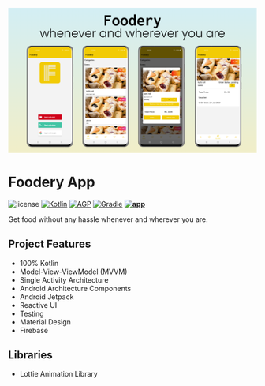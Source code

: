 ![foodery-ui](assets/mockup-foodery.png)

# Foodery App

![license](https://img.shields.io/github/license/walkeratmind/foodery) [![Kotlin](https://img.shields.io/badge/Kotlin-1.3.72-blue.svg)](https://kotlinlang.org) [![AGP](https://img.shields.io/badge/AGP-4.0.1-blue.svg)](https://developer.android.com/studio/releases/gradle-plugin) [![Gradle](https://img.shields.io/badge/Gradle-6.1.1-blue.svg)](https://gradle.org)
**[![app](https://img.shields.io/badge/App-Foodery%20Admin-blue)](https://github.com/walkeratmind/foodery-admin)**

Get food without any hassle whenever and wherever you are.


## Project Features

- 100% Kotlin
- Model-View-ViewModel (MVVM)
- Single Activity Architecture
- Android Architecture Components
- Android Jetpack
- Reactive UI
- Testing
- Material Design
- Firebase

## Libraries

- Lottie Animation Library
